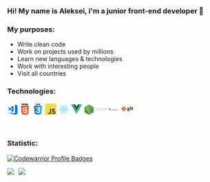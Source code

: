 ### Hi! My name is Aleksei, i'm a junior front-end developer 👋

### My purposes:

- Write clean code
- Work on projects used by millions
- Learn new languages & technologies
- Work with interesting people
- Visit all countries

### Technologies:

<p>
<img src="https://raw.githubusercontent.com/github/explore/80688e429a7d4ef2fca1e82350fe8e3517d3494d/topics/visual-studio-code/visual-studio-code.png" alt="VS Code" height="24">
<img src="https://raw.githubusercontent.com/github/explore/80688e429a7d4ef2fca1e82350fe8e3517d3494d/topics/html/html.png" alt="HTML" height="26">
<img src="https://raw.githubusercontent.com/github/explore/80688e429a7d4ef2fca1e82350fe8e3517d3494d/topics/css/css.png" alt="CSS" height="26" >
  <img src="https://raw.githubusercontent.com/github/explore/80688e429a7d4ef2fca1e82350fe8e3517d3494d/topics/javascript/javascript.png" alt="Javascript" height="26">
<img src="https://raw.githubusercontent.com/github/explore/80688e429a7d4ef2fca1e82350fe8e3517d3494d/topics/react/react.png" alt="React" height="26">
<img src="https://raw.githubusercontent.com/github/explore/80688e429a7d4ef2fca1e82350fe8e3517d3494d/topics/vue/vue.png" alt="NodeJS" height="26">
<img src="https://raw.githubusercontent.com/github/explore/80688e429a7d4ef2fca1e82350fe8e3517d3494d/topics/nodejs/nodejs.png" alt="NodeJS" height="24">
<img src="https://raw.githubusercontent.com/github/explore/80688e429a7d4ef2fca1e82350fe8e3517d3494d/topics/express/express.png" alt="Express" height="26">
<img src="https://raw.githubusercontent.com/github/explore/80688e429a7d4ef2fca1e82350fe8e3517d3494d/topics/mongodb/mongodb.png" alt="Express" height="26">
<img src="https://raw.githubusercontent.com/github/explore/80688e429a7d4ef2fca1e82350fe8e3517d3494d/topics/git/git.png" alt="git" height="28">
</p>
<br />

### Statistic:
[![Codewarrior Profile Badges](https://www.codewars.com/users/Aleksey%20Makhov/badges/large)](https://www.codewars.com/users/Aleksey%20Makhov)


<div>
<a href="https://github-readme-stats.vercel.app/api?username=AlekseiMakhov&hide=contribs&show_icons=true">
  <img  align="left" height="130" style="margin-right: 10px" src="https://github-readme-stats.vercel.app/api?username=AlekseiMakhov&hide=contribs&show_icons=true" />
</a>
<a href="https://github-readme-stats.vercel.app/api/top-langs/?username=AlekseiMakhov&layout=compact">
  <img align="left" height="130" src="https://github-readme-stats.vercel.app/api/top-langs/?username=AlekseiMakhov&layout=compact" />
</a>
</div>

